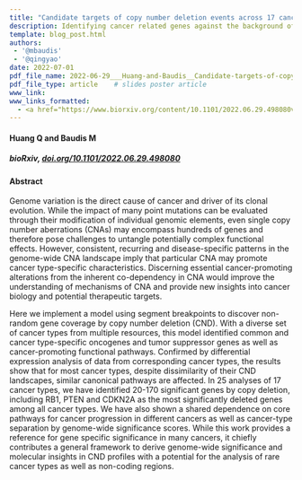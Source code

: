 ```yaml
---
title: "Candidate targets of copy number deletion events across 17 cancer types"
description: Identifying cancer related genes against the background of somatic CNV events
template: blog_post.html 
authors:
 - '@mbaudis'
 - '@qingyao'
date: 2022-07-01
pdf_file_name: 2022-06-29___Huang-and-Baudis__Candidate-targets-of-copy-number-deletion-events-across-17-cancer-types__biorXiv.pdf
pdf_file_type: article    # slides poster article
www_link:
www_links_formatted:
  - <a href="https://www.biorxiv.org/content/10.1101/2022.06.29.498080v1" target="_blank">[bioRxiv]</a>
---
```


#### Huang Q and Baudis M

##### bioRxiv, [doi.org/10.1101/2022.06.29.498080](https://doi.org/10.1101/2022.06.29.498080)

<!--more-->

#### Abstract

Genome variation is the direct cause of cancer and driver of its clonal evolution. While the impact of many point mutations can be evaluated through their modification of individual genomic elements, even single copy number aberrations (CNAs) may encompass hundreds of genes and therefore pose challenges to untangle potentially complex functional effects. However, consistent, recurring and disease-specific patterns in the genome-wide CNA landscape imply that particular CNA may promote cancer type-specific characteristics. Discerning essential cancer-promoting alterations from the inherent co-dependency in CNA would improve the understanding of mechanisms of CNA and provide new insights into cancer biology and potential therapeutic targets.

Here we implement a model using segment breakpoints to discover non-random gene coverage by copy number deletion (CND). With a diverse set of cancer types from multiple resources, this model identified common and cancer type-specific oncogenes and tumor suppressor genes as well as cancer-promoting functional pathways. Confirmed by differential expression analysis of data from corresponding cancer types, the results show that for most cancer types, despite dissimilarity of their CND landscapes, similar canonical pathways are affected. In 25 analyses of 17 cancer types, we have identified 20-170 significant genes by copy deletion, including RB1, PTEN and CDKN2A as the most significantly deleted genes among all cancer types. We have also shown a shared dependence on core pathways for cancer progression in different cancers as well as cancer-type separation by genome-wide significance scores. While this work provides a reference for gene specific significance in many cancers, it chiefly contributes a general framework to derive genome-wide significance and molecular insights in CND profiles with a potential for the analysis of rare cancer types as well as non-coding regions.